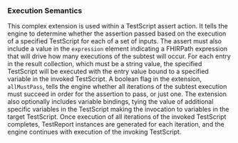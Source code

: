 ### Execution Semantics

This complex extension is used within a TestScript assert action. It tells the engine to determine whether the assertion passed based on the execution of a specified TestScript for each of a set of inputs. The assert must also include a value in the `expression` element indicating a FHIRPath expression that will drive how many executions of the subtest will occur. For each entry in the result collection, which must be a string value, the specified TestScript will be executed with the entry value bound to a specified variable in the invoked TestScript. A boolean flag in the extension, `allMustPass`, tells the engine whether all iterations of the subtest execution must succeed in order for the assertion to pass, or just one. The extension also optionally includes variable bindings, tying the value of additional specific variables in the TestScript making the invocation to variables in the target TestScript. Once execution of all iterations of the invoked TestScript completes, TestReport instances are generated for each iteration, and the engine continues with execution of the invoking TestScript.
